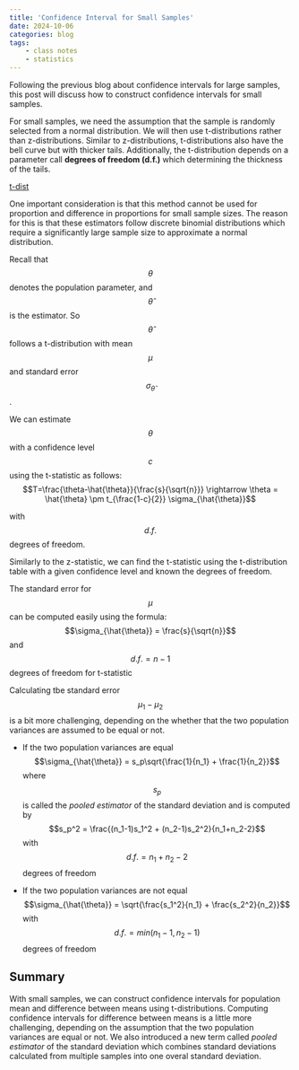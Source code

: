 ```yaml
---
title: 'Confidence Interval for Small Samples'
date: 2024-10-06
categories: blog
tags:
    - class notes
    - statistics
---
```

 
Following the previous blog about confidence intervals for large samples, this post will discuss how to construct confidence intervals for small samples. 

For small samples, we need the assumption that the sample is randomly selected from a normal distribution. We will then use t-distributions rather than z-distributions. Similar to z-distributions, t-distributions also have the bell curve but with thicker tails. Additionally, the t-distribution depends on a parameter call **degrees of freedom (d.f.)** which determining the thickness of the tails.

[t-dist](\assets\images\classnote_photos\t-dist.jpeg)


One important consideration is that this method cannot be used for proportion and difference in proportions for small sample sizes. The reason for this is that these estimators follow discrete binomial distributions which require a significantly large sample size to approximate a normal distribution.

Recall that $$\theta$$ denotes the population parameter, and $$\hat{\theta}$$ is the estimator. So $$\hat{\theta}$$ follows a t-distribution with mean $$\mu$$ and standard error $$\sigma_{\hat{\theta}}$$.

We can estimate $$\theta$$ with a confidence level $$c$$ using the t-statistic as follows:
$$T=\frac{\theta-\hat{\theta}}{\frac{s}{\sqrt{n}}} \rightarrow \theta = \hat{\theta} \pm t_{\frac{1-c}{2}} \sigma_{\hat{\theta}}$$ 

with $$d.f.$$ degrees of freedom.

Similarly to the z-statistic, we can find the t-statistic using the t-distribution table with a given confidence level and known the degrees of freedom.

The standard error for $$\mu$$ can be computed easily using the formula:
$$\sigma_{\hat{\theta}} = \frac{s}{\sqrt{n}}$$
and $$d.f. = n-1$$ degrees of freedom for t-statistic

Calculating tbe standard error $$\mu_1-\mu_2$$ is a bit more challenging, depending on the whether that the two population variances are assumed to be equal or not.
- If the two population variances are equal
        $$\sigma_{\hat{\theta}} = s_p\sqrt{\frac{1}{n_1} + \frac{1}{n_2}}$$
        where $$s_p$$ is called the *pooled estimator* of the standard deviation and is computed by
        $$s_p^2 = \frac{(n_1-1)s_1^2 + (n_2-1)s_2^2}{n_1+n_2-2}$$
        with $$d.f. = n_1 + n_2 -2$$ degrees of freedom

- If the two population variances are not equal
        $$\sigma_{\hat{\theta}} = \sqrt{\frac{s_1^2}{n_1} + \frac{s_2^2}{n_2}}$$
        with $$d.f. = min(n_1-1, n_2-1)$$ degrees of freedom

## Summary
With small samples, we can construct confidence intervals for population mean and difference between means using t-distributions. Computing confidence intervals for difference between means is a little more challenging, depending on the assumption that the two population variances are equal or not. We also introduced a new term called *pooled estimator* of the standard deviation which combines standard deviations calculated from multiple samples into one overal standard deviation.